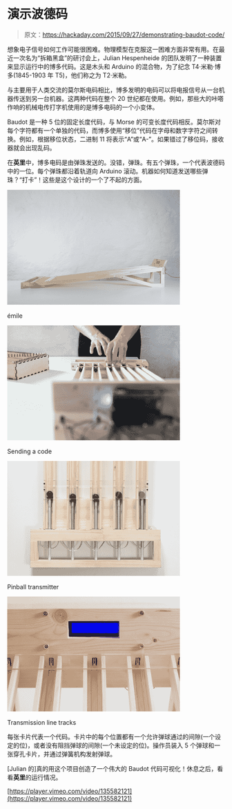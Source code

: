 # 演示波德码

> 原文：<https://hackaday.com/2015/09/27/demonstrating-baudot-code/>

想象电子信号如何工作可能很困难。物理模型在克服这一困难方面非常有用。在最近一次名为“拆箱黑盒”的研讨会上，Julian Hespenheide 的团队发明了一种装置来显示运行中的博多代码。这是木头和 Arduino 的混合物，为了纪念 T4·米勒·博多(1845-1903 年 T5)，他们称之为 T2·米勒。

与主要用于人类交流的莫尔斯电码相比，博多发明的电码可以将电报信号从一台机器传送到另一台机器。这两种代码在整个 20 世纪都在使用。例如，那些大的咔嗒作响的机械电传打字机使用的是博多电码的一个小变体。

Baudot 是一种 5 位的固定长度代码，与 Morse 的可变长度代码相反。莫尔斯对每个字符都有一个单独的代码，而博多使用“移位”代码在字母和数字字符之间转换。例如，根据移位状态，二进制 11 将表示“A”或“A-”。如果错过了移位码，接收器就会出现乱码。

在**英里**中，博多电码是由弹珠发送的。没错，弹珠。有五个弹珠，一个代表波德码中的一位。每个弹珠都沿着轨道向 Arduino 滚动。机器如何知道发送哪些弹珠？“打卡”！这些是这个设计的一个了不起的方面。

[![](img/c4179dee29f12a04c452f45e220272fb.png)](https://hackaday.com/2015/09/27/demonstrating-baudot-code/10emile/)

émile

[![](img/8594ef174616d9222f8621622cc93924.png)](https://hackaday.com/2015/09/27/demonstrating-baudot-code/05emile/)

Sending a code

[![](img/15cfbdaf8ed04b9e71a36d035be82171.png)](https://hackaday.com/2015/09/27/demonstrating-baudot-code/08emile/)

Pinball transmitter

[![](img/21f83fc3ccec571a804ea6d35d08c4f0.png)](https://hackaday.com/2015/09/27/demonstrating-baudot-code/04emile/)

Transmission line tracks

每张卡片代表一个代码。卡片中的每个位置都有一个允许弹球通过的间隙(一个设定的位)，或者没有阻挡弹球的间隙(一个未设定的位)。操作员装入 5 个弹球和一张穿孔卡片，并通过弹簧机构发射弹球。

[Julian 的]真的用这个项目创造了一个伟大的 Baudot 代码可视化！休息之后，看看**英里**的运行情况。

[https://player.vimeo.com/video/135582121](https://player.vimeo.com/video/135582121)
